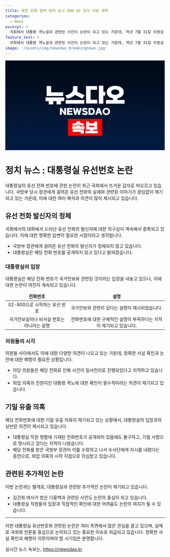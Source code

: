 ```yaml
---
title: 북한 전화 철벽 방어 보고 800 02 있다 사람 제목
categories:
  - News
excerpt: >
  국회에서 대통령 격노설과 관련된 사건이 논란이 되고 있는 가운데, 작년 7월 31일 이종섭 국방부 장관이 받은 대통령실 전화의 발신자가 야당의 관심을 끌고 있습니다. 대통령실은 전화번호를 공개할 수 없다고 주장하며 정체를 밝히지 않았고, 이에 대한 의혹이 커지고 있습니다. 이에 대해 대통령 비서실장은 직접 확인 요구에 거부 의사를 밝히며 논란이 확산되고 있습니다.
feature_text: >
  국회에서 대통령 격노설과 관련된 사건이 논란이 되고 있는 가운데, 작년 7월 31일 이종섭 국방부 장관이 받은 대통령실 전화의 발신자가 야당의 관심을 끌고 있습니다. 대통령실은 전화번호를 공개할 수 없다고 주장하며 정체를 밝히지 않았고, 이에 대한 의혹이 커지고 있습니다. 이에 대해 대통령 비서실장은 직접 확인 요구에 거부 의사를 밝히며 논란이 확산되고 있습니다.
image: '/assets/img/newsdao_breakingnews.jpg'
---
```


<p><img src="/assets/img/newsdao_breakingnews.jpg" alt="firstkoreanews 속보" /></p>

<h1 data-ke-size="size26">정치 뉴스 : 대통령실 유선번호 논란</h1>

<p data-ke-size="size16">대통령실의 유선 전화 번호에 관한 논란이 최근 국회에서 뜨거운 감자로 떠오르고 있습니다. 국방부 당시 장관에게 걸려온 유선 전화의 실체와 관련된 이야기가 끊임없이 제기되고 있는 가운데, 이에 대한 여러 해석과 의견이 많이 제시되고 있습니다.</p>

<h2 data-ke-size="size24">유선 전화 발신자의 정체</h2>

<p data-ke-size="size16">국회에서의 대화에서 드러난 유선 전화의 발신자에 대한 의구심이 계속해서 증폭되고 있습니다. 이에 대한 명확한 답변이 필요한 시점이라고 생각됩니다.</p>

<ul>
<li>국방부 장관에게 걸려온 유선 전화의 발신자가 정체되지 않고 있습니다.</li>
<li>대통령실은 해당 전화 번호를 공개하지 않고 있다고 밝혀졌습니다.</li>
</ul>

<h3 data-ke-size="size22">대통령실의 입장</h3>

<p data-ke-size="size16">대통령실은 해당 전화 번호가 국가안보와 관련된 것이라는 입장을 내놓고 있으나, 이에 대한 논란이 여전히 계속되고 있습니다.</p>

<table>
<thead>
<tr>
<td style="text-align: center; height: 17px;"><b>전화번호</b></td>
<td style="text-align: center; height: 17px;"><b>설명</b></td>
</tr>
</thead>
<tbody>
<tr>
<td style="text-align: center; height: 17px;">02-800으로 시작하는 유선 번호</td>
<td style="text-align: center; height: 17px;">국가안보와 관련이 있다는 설명이 제시되었습니다.</td>
</tr>
<tr>
<td style="text-align: center; height: 17px;">국가안보실이나 비서실 번호는 아니라는 설명</td>
<td style="text-align: center; height: 17px;">전화번호에 대한 구체적인 설명이 부족하다는 지적이 제기되고 있습니다.</td>
</tr>
</tbody>
</table>

<h3 data-ke-size="size22">의원들의 시각</h3>

<p data-ke-size="size16">의원들 사이에서도 이에 대한 다양한 의견이 나오고 있는 가운데, 정확한 사실 확인과 논란에 대한 해명이 필요한 상황입니다.</p>

<ul>
<li>야당 의원들은 해당 전화로 인해 사건이 일사천리로 진행되었다고 지적하고 있습니다.</li>
<li>외압 의혹의 진원지인 대통령 격노에 대한 확인이 필수적이라는 의견이 제기되고 있습니다.</li>
</ul>

<h2 data-ke-size="size24">기밀 유출 의혹</h2>

<p data-ke-size="size16">해당 전화번호에 대한 기밀 유출 의혹이 제기되고 있는 상황에서, 대통령실의 입장과의 상반된 의견이 제시되고 있습니다.</p>

<ul>
<li>대통령실 직원 명함에 기재된 전화번호가 공개되어 있음에도 불구하고, 기밀 사항으로 명시되고 있다는 지적이 나왔습니다.</li>
<li>해당 전화를 받은 국방부 장관이 이를 수령하고 나서 수사단에게 지시를 내렸다는 증언으로, 외압 의혹의 시작 지점으로 의심받고 있습니다.</li>
</ul>

<h2 data-ke-size="size24">관련된 추가적인 논란</h2>

<p data-ke-size="size16">이번 논란과는 별개로, 대통령실과 관련된 추가적인 논란이 제기되고 있습니다.</p>

<ul>
<li>김건희 여사가 받은 디올백과 관련된 사안도 논란의 중심이 되고 있습니다.</li>
<li>대통령실 직원들의 입장과 직접적인 확인에 대한 어려움도 논란의 여지가 될 수 있습니다.</li>
</ul>

<hr>

<p data-ke-size="size16">이번 대통령실 유선번호와 관련된 논란은 여러 측면에서 많은 관심을 끌고 있으며, 실제로 국회와 언론을 중심으로 논의되고 있는 중요한 이슈로 취급되고 있습니다. 정확한 사실 확인과 해명이 이루어져야 할 시기임은 분명합니다.</p>
실시간 뉴스 속보는, <a href="https://newsdao.kr" rel="dofollow">https://newsdao.kr</a>


